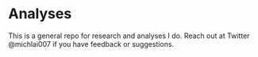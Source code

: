 # Analyses

This is a general repo for research and analyses I do. Reach out at Twitter @michlai007 if you have feedback or suggestions.
